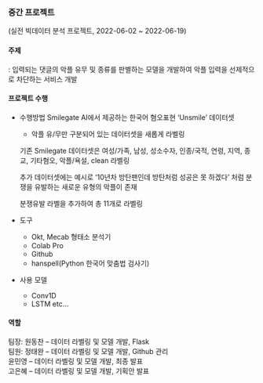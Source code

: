 ### 중간 프로젝트

(실전 빅데이터 분석 프로젝트, 2022-06-02 ~ 2022-06-19)

#### 주제

: 입력되는 댓글의 악플 유무 및 종류를 판별하는 모델을 개발하여 악플 입력을 선제적으로 차단하는 서비스 개발



#### 프로젝트 수행

- 수행방법
    Smilegate AI에서 제공하는 한국어 혐오표현 ‘Unsmile’ 데이터셋
    + 악플 유/무만 구분되어 있는 데이터셋을 새롭게 라벨링

    기존 Smilegate 데이터셋은 여성/가족, 남성, 성소수자, 인종/국적, 연령, 지역, 종교, 기타혐오, 악플/욕설, clean 라벨링

    추가 데이터셋에는 예시로 ‘10년차 방탄팬인데 방탄처럼 성공은 못 하겠다’ 처럼 분쟁을 유발하는 새로운 유형의 악플이 존재

    분쟁유발 라벨을 추가하여 총 11개로 라벨링

- 도구
    - Okt, Mecab 형태소 분석기
    - Colab Pro
    - Github
    - hanspell(Python 한국어 맞춤법 검사기)
- 사용 모델
    - Conv1D 
    - LSTM
     etc...



#### 역할
팀장: 원동찬 – 데이터 라벨링 및 모델 개발, Flask  
팀원: 정태완 – 데이터 라벨링 및 모델 개발, Github 관리  
    윤민영 – 데이터 라벨링 및 모델 개발, 최종 발표  
    고은혜 – 데이터 라벨링 및 모델 개발, 기획안 발표
